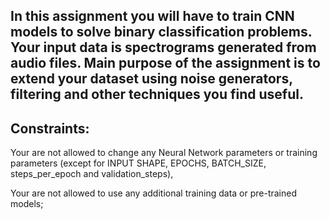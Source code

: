 ## In this assignment you will have to train CNN models to solve binary classification problems. Your input data is spectrograms generated from audio files. Main purpose of the assignment is to extend your dataset using noise generators, filtering and other techniques you find useful.
## Constraints:

Your are not allowed to change any Neural Network parameters or training parameters (except for INPUT SHAPE, EPOCHS, BATCH_SIZE, steps_per_epoch and validation_steps),

Your are not allowed to use any additional training data or pre-trained models;
